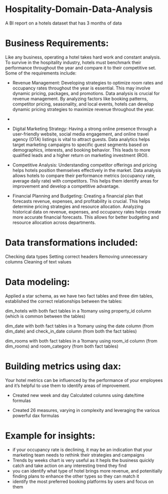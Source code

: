 # Hospitality-Domain-Data-Analysis
A BI report on a hotels dataset that has 3 months of data



# Business Requirements:
Like any business, operating a hotel takes hard work and constant analysis. To survive in the hospitality industry, hotels must benchmark their performance throughout the year and compare it to their competitive set. Some of the requirements include:

- Revenue Management: Developing strategies to optimize room rates and occupancy rates throughout the year is essential. This may involve dynamic pricing, packages, and promotions. Data analysis is crucial for revenue management. By analyzing factors like booking patterns, competitor pricing, seasonality, and local events, hotels can develop dynamic pricing strategies to maximize revenue throughout the year.
- 
- Digital Marketing Strategy: Having a strong online presence through a user-friendly website, social media engagement, and online travel agency (OTA) listings is vital to attract guests.  Data analytics helps target marketing campaigns to specific guest segments based on demographics, interests, and booking behavior. This leads to more qualified leads and a higher return on marketing investment (ROI).
  
- Competitive Analysis: Understanding competitor offerings and pricing helps hotels position themselves effectively in the market.  Data analysis allows hotels to compare their performance metrics (occupancy rate, average daily rate) with competitors. This helps them identify areas for improvement and develop a competitive advantage.

- Financial Planning and Budgeting: Creating a financial plan that forecasts revenue, expenses, and profitability is crucial. This helps determine pricing strategies and resource allocation. Analyzing historical data on revenue, expenses, and occupancy rates helps create more accurate financial forecasts. This allows for better budgeting and resource allocation across departments.





# Data transformations included:
Checking data types
Setting correct headers
Removing unnecessary columns
Cleaning of text values




# Data modeling:

Applied a star schema, as we have two fact tables and three dim tables, established the correct relationships between the tables:

dim_hotels with both fact tables in a 1tomany using property_id column (which is common between the tables)

dim_date with both fact tables in a 1tomany using the date column (from dim_date) and check_in_date column (from both the fact tables)

dim_rooms with both fact tables in a 1tomany using room_id column (from dim_rooms) and room_category (from both fact tables)




# Building metrics using dax:

Your hotel metrics can be influenced by the performance of your employees and it’s helpful to use them to identify areas of improvement. 

- Created new week and day Calculated columns using date/time formulas

- Created 26 measures, varying in complexity and leveraging the various powerful dax formulas




# Example for insights:

- if your occupancy rate is declining, it may be an indication that your marketing team needs to rethink their strategies and campaigns
- Trends by weeks chart is very useful as it hepls the business quickly catch and take action on any interesting trend they find
-  you can identify what type of hotel brings more revenue, and potenitially finding plans to enhance the other types so they can match it
- identify the most preferred booking platforms by users and focus on them     
